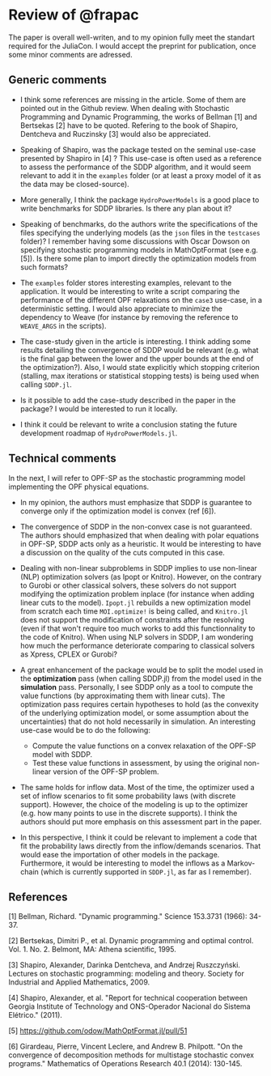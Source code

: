 # Review of @frapac

The paper is overall well-writen, and to my opinion fully meet
the standart required for the JuliaCon. I would accept the preprint
for publication, once some minor comments are adressed.


## Generic comments

- I think some references are missing in the article. Some of them are pointed
  out in the Github review. When dealing with Stochastic Programming and
  Dynamic Programming, the works of Bellman [1] and Bertsekas [2] have to be quoted.
  Refering to the book of Shapiro, Dentcheva and Ruczinsky [3] would also
  be appreciated.

- Speaking of Shapiro, was the package tested on the seminal use-case presented
  by Shapiro in [4] ? This use-case is often used as a reference to assess the
  performance of the SDDP algorithm, and it would seem relevant to add it
  in the `examples` folder (or at least a proxy model of it as the data may
  be closed-source).

- More generally, I think the package `HydroPowerModels` is a good place to
  write benchmarks for SDDP libraries. Is there any plan about it?

- Speaking of benchmarks, do the authors write the specifications of the
  files specifying the underlying models (as the `json` files in the `testcases` folder)?
  I remember having some discussions with Oscar Dowson on specifying
  stochastic programming models in MathOptFormat (see e.g. [5]). Is there
  some plan to import directly the optimization models from such formats?

- The `examples` folder stores interesting examples, relevant to the application.
  It would be interesting to write a script comparing the performance of
  the different OPF relaxations on the `case3` use-case, in a deterministic
  setting. I would also appreciate to minimize the dependency to Weave (for
  instance by removing the reference to `WEAVE_ARGS` in the scripts).

- The case-study given in the article is interesting. I think adding some
  results detailing the convergence of SDDP would be relevant (e.g.
  what is the final gap between the lower and the upper bounds at the
  end of the optimization?). Also, I would state explicitly which stopping
  criterion (stalling, max iterations or statistical stopping tests) is being
  used when calling `SDDP.jl`.

- Is it possible to add the case-study described in the paper in the
  package? I would be interested to run it locally.

- I think it could be relevant to write a conclusion stating the future
  development roadmap of `HydroPowerModels.jl`.


## Technical comments

In the next, I will refer to OPF-SP as the stochastic programming model
implementing the OPF physical equations.

- In my opinion, the authors must emphasize that SDDP is guarantee
  to converge only if the optimization model is convex (ref [6]).

- The convergence of SDDP in the non-convex case is not guaranteed. The authors
  should emphasized that when dealing with polar equations in OPF-SP,
  SDDP acts only as a heuristic. It would be interesting to have a discussion
  on the quality of the cuts computed in this case.

- Dealing with non-linear subproblems in SDDP implies to use non-linear (NLP)
  optimization solvers (as Ipopt or Knitro). However, on the contrary to
  Gurobi or other classical solvers, these solvers do not support modifying
  the optimization problem inplace (for instance when adding linear cuts to
  the model). `Ipopt.jl` rebuilds a new optimization
  model from scratch each time `MOI.optimize!` is being called, and `Knitro.jl`
  does not support the modification of constraints after the resolving (even
  if that won't require too much works to add this functionnality to the
  code of Knitro). When using NLP solvers in SDDP, I am wondering how much the
  performance deteriorate comparing to classical solvers as Xpress, CPLEX
  or Gurobi?

- A great enhancement of the package would be to split the model used
  in the **optimization** pass (when calling SDDP.jl) from the model used
  in the **simulation** pass. Personally, I see SDDP only as a tool to
  compute the value functions (by approximating them with linear cuts).
  The optimization pass requires certain hypotheses to hold (as the convexity
  of the underlying optimization model, or some assumption about the uncertainties)
  that do not hold necessarily in simulation.
  An interesting use-case would be to do the following:
  * Compute the value functions on a convex relaxation of the OPF-SP model with SDDP.
  * Test these value functions in assessment, by using the original
    non-linear version of the OPF-SP problem.

- The same holds for inflow data. Most of the time, the optimizer used
  a set of inflow scenarios to fit some probability laws (with discrete support).
  However, the choice of the modeling is up to the optimizer (e.g. how many
  points to use in the discrete supports).
  I think the authors should put more emphasis on this assessment part in the
  paper.

- In this perspective, I think it could be relevant to implement a code that
  fit the probability laws directly from the inflow/demands scenarios.
  That would ease the importation of other models in the package. Furthermore,
  it would be interesting to model the inflows as a Markov-chain
  (which is currently supported in `SDDP.jl`, as far as I remember).


## References

[1] Bellman, Richard. "Dynamic programming." Science 153.3731 (1966): 34-37.

[2] Bertsekas, Dimitri P., et al. Dynamic programming and optimal control. Vol. 1. No. 2. Belmont, MA: Athena scientific, 1995.

[3] Shapiro, Alexander, Darinka Dentcheva, and Andrzej Ruszczyński. Lectures on stochastic programming: modeling and theory. Society for Industrial and Applied Mathematics, 2009.

[4] Shapiro, Alexander, et al. "Report for technical cooperation between Georgia Institute of Technology and ONS-Operador Nacional do Sistema Elétrico." (2011).

[5] https://github.com/odow/MathOptFormat.jl/pull/51

[6] Girardeau, Pierre, Vincent Leclere, and Andrew B. Philpott. "On the convergence of decomposition methods for multistage stochastic convex programs." Mathematics of Operations Research 40.1 (2014): 130-145.
